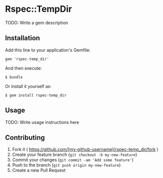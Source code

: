 # Rspec::TempDir

TODO: Write a gem description

## Installation

Add this line to your application's Gemfile:

    gem 'rspec-temp_dir'

And then execute:

    $ bundle

Or install it yourself as:

    $ gem install rspec-temp_dir

## Usage

TODO: Write usage instructions here

## Contributing

1. Fork it ( https://github.com/[my-github-username]/rspec-temp_dir/fork )
2. Create your feature branch (`git checkout -b my-new-feature`)
3. Commit your changes (`git commit -am 'Add some feature'`)
4. Push to the branch (`git push origin my-new-feature`)
5. Create a new Pull Request
